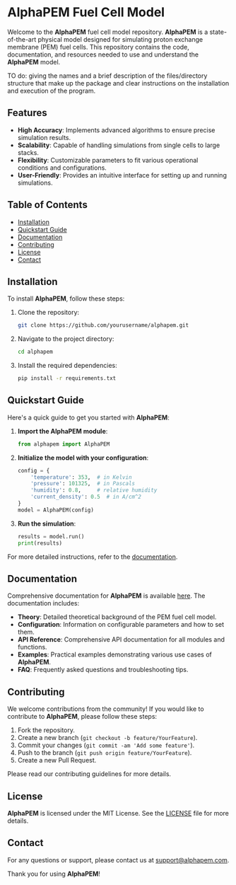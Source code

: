 # AlphaPEM Fuel Cell Model

Welcome to the **AlphaPEM** fuel cell model repository. **AlphaPEM** is a state-of-the-art physical model designed for simulating proton exchange membrane (PEM) fuel cells. This repository contains the code, documentation, and resources needed to use and understand the **AlphaPEM** model.

TO do: giving the names and a brief description of the files/directory structure that make up the package and clear instructions on the installation and execution of the program.

## Features

- **High Accuracy**: Implements advanced algorithms to ensure precise simulation results.
- **Scalability**: Capable of handling simulations from single cells to large stacks.
- **Flexibility**: Customizable parameters to fit various operational conditions and configurations.
- **User-Friendly**: Provides an intuitive interface for setting up and running simulations.

## Table of Contents

- [Installation](#installation)
- [Quickstart Guide](#quickstart-guide)
- [Documentation](#documentation)
- [Contributing](#contributing)
- [License](#license)
- [Contact](#contact)

## Installation

To install **AlphaPEM**, follow these steps:

1. Clone the repository:

    ```sh
    git clone https://github.com/yourusername/alphapem.git
    ```

2. Navigate to the project directory:

    ```sh
    cd alphapem
    ```

3. Install the required dependencies:

    ```sh
    pip install -r requirements.txt
    ```

## Quickstart Guide

Here's a quick guide to get you started with **AlphaPEM**:

1. **Import the AlphaPEM module**:

    ```python
    from alphapem import AlphaPEM
    ```

2. **Initialize the model with your configuration**:

    ```python
    config = {
        'temperature': 353,  # in Kelvin
        'pressure': 101325,  # in Pascals
        'humidity': 0.8,     # relative humidity
        'current_density': 0.5  # in A/cm^2
    }
    model = AlphaPEM(config)
    ```

3. **Run the simulation**:

    ```python
    results = model.run()
    print(results)
    ```

For more detailed instructions, refer to the [documentation](#documentation).

## Documentation

Comprehensive documentation for **AlphaPEM** is available [here](https://yourusername.github.io/alphapem/). The documentation includes:

- **Theory**: Detailed theoretical background of the PEM fuel cell model.
- **Configuration**: Information on configurable parameters and how to set them.
- **API Reference**: Comprehensive API documentation for all modules and functions.
- **Examples**: Practical examples demonstrating various use cases of **AlphaPEM**.
- **FAQ**: Frequently asked questions and troubleshooting tips.

## Contributing

We welcome contributions from the community! If you would like to contribute to **AlphaPEM**, please follow these steps:

1. Fork the repository.
2. Create a new branch (`git checkout -b feature/YourFeature`).
3. Commit your changes (`git commit -am 'Add some feature'`).
4. Push to the branch (`git push origin feature/YourFeature`).
5. Create a new Pull Request.

Please read our contributing guidelines for more details.

## License

**AlphaPEM** is licensed under the MIT License. See the [LICENSE](LICENSE) file for more details.

## Contact

For any questions or support, please contact us at [support@alphapem.com](mailto:support@alphapem.com).

Thank you for using **AlphaPEM**!

